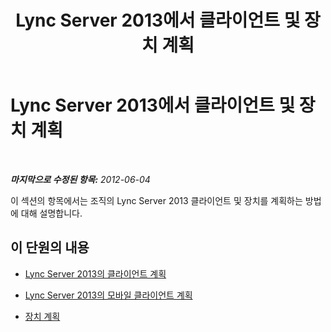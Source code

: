 ﻿---
title: Lync Server 2013에서 클라이언트 및 장치 계획
TOCTitle: Lync Server 2013에서 클라이언트 및 장치 계획
ms:assetid: 7b45958a-bb98-4f69-b597-18bb27034244
ms:mtpsurl: https://technet.microsoft.com/ko-kr/library/Gg398610(v=OCS.15)
ms:contentKeyID: 49304133
ms.date: 08/10/2015
mtps_version: v=OCS.15
ms.translationtype: HT
---

# Lync Server 2013에서 클라이언트 및 장치 계획

 

_**마지막으로 수정된 항목:** 2012-06-04_

이 섹션의 항목에서는 조직의 Lync Server 2013 클라이언트 및 장치를 계획하는 방법에 대해 설명합니다.

## 이 단원의 내용

  - [Lync Server 2013의 클라이언트 계획](lync-server-2013-planning-for-clients.md)

  - [Lync Server 2013의 모바일 클라이언트 계획](lync-server-2013-planning-for-mobile-clients.md)

  - [장치 계획](lync-server-2013-planning-for-devices.md)

